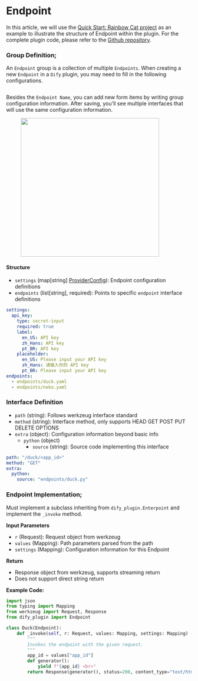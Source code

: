# Endpoint

In this article, we will use the [Quick Start: Rainbow Cat project](../develop-plugins/extension-plugin.md) as an example to illustrate the structure of Endpoint within the plugin. For the complete plugin code, please refer to the [Github repository](https://github.com/langgenius/dify-plugin-sdks/tree/main/python/examples/neko).

### **Group Definition**;

An `Endpoint` group is a collection of multiple `Endpoints`. When creating a new `Endpoint` in a `Dify` plugin, you may need to fill in the following configurations.

<figure><img src="https://assets-docs.dify.ai/2024/11/763dbf86e4319591415dc5a1b6948ccb.png" alt=""><figcaption></figcaption></figure>

Besides the `Endpoint Name`, you can add new form items by writing group configuration information. After saving, you'll see multiple interfaces that will use the same configuration information.

<figure><img src="https://assets-docs.dify.ai/2024/11/b778b7093b7df0dc80a476c65ddcbe58.png" alt="" width="375"><figcaption></figcaption></figure>

#### **Structure**

* `settings` (map\[string] [ProviderConfig](general-specifications.md#providerconfig)): Endpoint configuration definitions
* `endpoints` (list\[string], required): Points to specific `endpoint` interface definitions

```yaml
settings:
  api_key:
    type: secret-input
    required: true
    label:
      en_US: API key
      zh_Hans: API key
      pt_BR: API key
    placeholder:
      en_US: Please input your API key
      zh_Hans: 请输入你的 API key
      pt_BR: Please input your API key
endpoints:
  - endpoints/duck.yaml
  - endpoints/neko.yaml
```

### **Interface Definition**

* `path` (string): Follows werkzeug interface standard
* `method` (string): Interface method, only supports HEAD GET POST PUT DELETE OPTIONS
* `extra` (object): Configuration information beyond basic info
  * `python` (object)
    * `source` (string): Source code implementing this interface

```yaml
path: "/duck/<app_id>"
method: "GET"
extra:
  python:
    source: "endpoints/duck.py"
```

### **Endpoint Implementation**;

Must implement a subclass inheriting from `dify_plugin.Enterpoint` and implement the `_invoke` method.

**Input Parameters**

* `r` (Request): Request object from werkzeug
* `values` (Mapping): Path parameters parsed from the path
* `settings` (Mapping): Configuration information for this Endpoint

**Return**

* Response object from werkzeug, supports streaming return
* Does not support direct string return

**Example Code:**

```python
import json
from typing import Mapping
from werkzeug import Request, Response
from dify_plugin import Endpoint

class Duck(Endpoint):
    def _invoke(self, r: Request, values: Mapping, settings: Mapping) -> Response:
        """
        Invokes the endpoint with the given request.
        """
        app_id = values["app_id"]
        def generator():
            yield f"{app_id} <br>"
        return Response(generator(), status=200, content_type="text/html")
```

